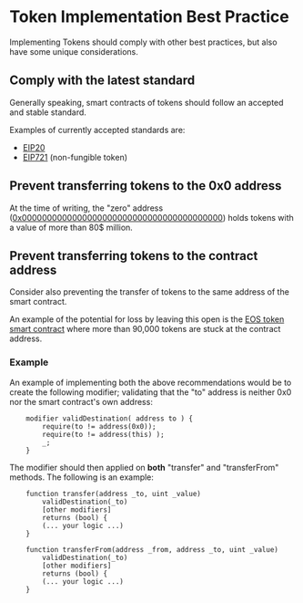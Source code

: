 
# Token Implementation Best Practice

Implementing Tokens should comply with other best practices, but also have some unique considerations.

## Comply with the latest standard

Generally speaking, smart contracts of tokens should follow an accepted and stable standard. 

Examples of currently accepted standards are:

* [EIP20](https://github.com/ethereum/EIPs/blob/master/EIPS/eip-20.md)
* [EIP721](https://github.com/ethereum/EIPs/blob/master/EIPS/eip-721.md) (non-fungible token)


## Prevent transferring tokens to the 0x0 address

At the time of writing, the "zero" address ([0x0000000000000000000000000000000000000000](https://etherscan.io/address/0x0000000000000000000000000000000000000000)) holds tokens with a value of more than 80$ million.


## Prevent transferring tokens to the contract address

Consider also preventing the transfer of tokens to the same address of the smart contract. 

An example of the potential for loss by leaving this open is the [EOS token smart contract](https://etherscan.io/address/0x86fa049857e0209aa7d9e616f7eb3b3b78ecfdb0) where more than 90,000 tokens are stuck at the contract address. 

### Example

An example of implementing both the above recommendations would be to create the following modifier; validating that the "to" address is neither 0x0 nor the smart contract's own address:

```sol
    modifier validDestination( address to ) {
        require(to != address(0x0));
        require(to != address(this) );
        _;
    }
```

The modifier should then applied on **both** "transfer" and "transferFrom" methods. The following is an example:

```sol 
    function transfer(address _to, uint _value)
        validDestination(_to)
        [other modifiers]
        returns (bool) {
        (... your logic ...)
    }

    function transferFrom(address _from, address _to, uint _value)
        validDestination(_to)
        [other modifiers]
        returns (bool) {
        (... your logic ...)
    }
```
